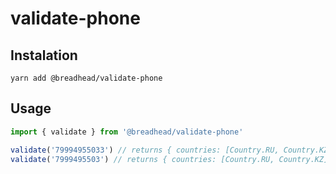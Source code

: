 # validate-phone

## Instalation

`yarn add @breadhead/validate-phone`

## Usage

```ts
import { validate } from '@breadhead/validate-phone'

validate('79994955033') // returns { countries: [Country.RU, Country.KZ], valid: true }
validate('7999495503') // returns { countries: [Country.RU, Country.KZ], valid: false }
```